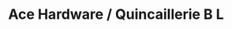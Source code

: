 ---
title: "Ace Hardware / Quincaillerie B L"
url: /saint-maxime-du-mont-louis/ace-hardware-quincaillerie-b-l/
shop: Baumarkt
---